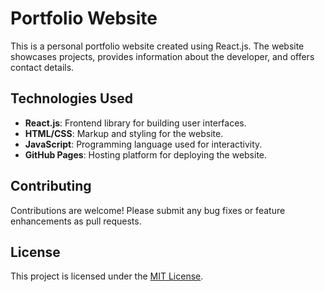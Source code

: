 # Portfolio Website

This is a personal portfolio website created using React.js. The website showcases projects, provides information about the developer, and offers contact details.

## Technologies Used

- **React.js**: Frontend library for building user interfaces.
- **HTML/CSS**: Markup and styling for the website.
- **JavaScript**: Programming language used for interactivity.
- **GitHub Pages**: Hosting platform for deploying the website.

## Contributing

Contributions are welcome! Please submit any bug fixes or feature enhancements as pull requests.

## License

This project is licensed under the [MIT License](LICENSE).
